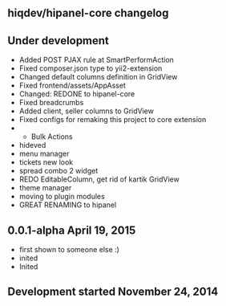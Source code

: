 hiqdev/hipanel-core changelog
-----------------------------

## Under development

- Added POST PJAX rule at SmartPerformAction
- Fixed composer.json type to yii2-extension
- Changed default columns definition in GridView
- Fixed frontend/assets/AppAsset
- Changed: REDONE to hipanel-core
- Fixed breadcrumbs
- Added client, seller columns to GridView
- Fixed configs for remaking this project to core extension
- + Bulk Actions
- hideved
- menu manager
- tickets new look
- spread combo 2 widget
- REDO EditableColumn, get rid of kartik GridView
- theme manager
- moving to plugin modules
- GREAT RENAMING to hipanel

## 0.0.1-alpha April 19, 2015

- first shown to someone else :)
- inited
- Inited

## Development started November 24, 2014

